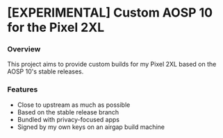 # [EXPERIMENTAL] Custom AOSP 10 for the Pixel 2XL

### Overview
This project aims to provide custom builds for my Pixel 2XL based on the AOSP 10's stable releases.

### Features
- Close to upstream as much as possible
- Based on the stable release branch
- Bundled with privacy-focused apps
- Signed by my own keys on an airgap build machine

